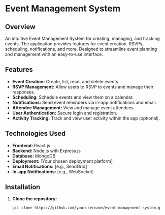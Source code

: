 # Event Management System

## Overview

An intuitive Event Management System for creating, managing, and tracking events. The application provides features for event creation, RSVPs, scheduling, notifications, and more. Designed to streamline event planning and management with an easy-to-use interface.

## Features

- **Event Creation:** Create, list, read, and delete events.
- **RSVP Management:** Allow users to RSVP to events and manage their responses.
- **Scheduling:** Schedule events and view them on a calendar.
- **Notifications:** Send event reminders via in-app notifications and email.
- **Attendee Management:** View and manage event attendees.
- **User Authentication:** Secure login and registration.
- **Activity Tracking:** Track and view user activity within the app (optional).

## Technologies Used

- **Frontend:** React.js
- **Backend:** Node.js with Express.js
- **Database:** MongoDB
- **Deployment:** [Your chosen deployment platform]
- **Email Notifications:** [e.g., SendGrid]
- **In-app Notifications:** [e.g., WebSocket]

## Installation

1. **Clone the repository:**
   ```bash
   git clone https://github.com/yourusername/event-management-system.git
